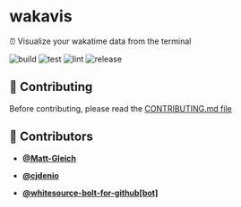 <!-- DO NOT REMOVE - contributor_list:data:start:["Matt-Gleich", "cjdenio", "whitesource-bolt-for-github[bot]"]:end -->

# wakavis

⏰ Visualize your wakatime data from the terminal

![build](https://github.com/Matt-Gleich/wakavis/workflows/build/badge.svg)
![test](https://github.com/Matt-Gleich/wakavis/workflows/test/badge.svg)
![lint](https://github.com/Matt-Gleich/wakavis/workflows/lint/badge.svg)
![release](https://github.com/Matt-Gleich/wakavis/workflows/release/badge.svg)

## 🙌 Contributing

Before contributing, please read the [CONTRIBUTING.md file](https://github.com/Matt-Gleich/wakavis/blob/master/CONTRIBUTING.md)

<!-- DO NOT REMOVE - contributor_list:start -->

## 👥 Contributors

- **[@Matt-Gleich](https://github.com/Matt-Gleich)**

- **[@cjdenio](https://github.com/cjdenio)**

- **[@whitesource-bolt-for-github[bot]](https://github.com/apps/whitesource-bolt-for-github)**

<!-- DO NOT REMOVE - contributor_list:end -->
